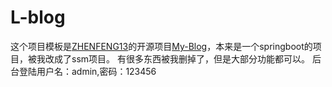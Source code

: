 # L-blog
这个项目模板是[ZHENFENG13](https://github.com/ZHENFENG13)的开源项目[My-Blog](https://github.com/ZHENFENG13/My-Blog)，本来是一个springboot的项目，被我改成了ssm项目。
		有很多东西被我删掉了，但是大部分功能都可以。
		后台登陆用户名：admin,密码：123456
